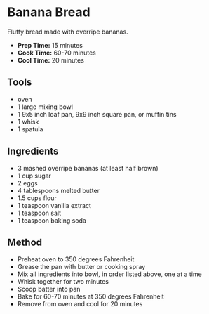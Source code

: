 # Banana Bread

Fluffy bread made with overripe bananas.

- **Prep Time:** 15 minutes
- **Cook Time:** 60-70 minutes
- **Cool Time:** 20 minutes

## Tools

- oven
- 1 large mixing bowl
- 1 9x5 inch loaf pan, 9x9 inch square pan, or muffin tins
- 1 whisk
- 1 spatula

## Ingredients

- 3 mashed overripe bananas (at least half brown)
- 1 cup sugar
- 2 eggs
- 4 tablespoons melted butter
- 1.5 cups flour
- 1 teaspoon vanilla extract
- 1 teaspoon salt
- 1 teaspoon baking soda

## Method

- Preheat oven to 350 degrees Fahrenheit
- Grease the pan with butter or cooking spray
- Mix all ingredients into bowl, in order listed above, one at a time
- Whisk together for two minutes
- Scoop batter into pan
- Bake for 60-70 minutes at 350 degrees Fahrenheit
- Remove from oven and cool for 20 minutes

